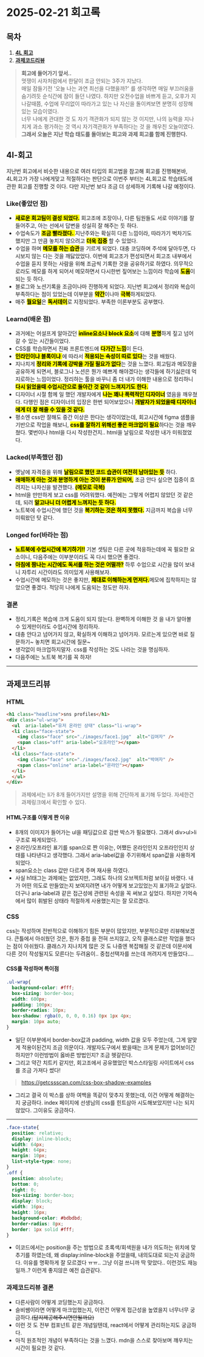 <!-- 여기에 회고 내용을 작성해주세요 -->

# 2025-02-21 회고록

## 목차
1. [**4L 회고**](#4l-회고)
2. [**과제코드리뷰**](#과제코드리뷰)
> **회고에 들어가기 앞서..** <br>
> 멋쟁이 사자처럼에서 한달이 조금 안되는 3주가 지났다.<br>
> 매일 잠들기전 '오늘 나는 과연 최선을 다했을까?' 를 생각하면 매일 부끄러움을 숨기려듯 
> 순식간에 잠이 들던 나였다. 하지만 오전수업을 바쁘게 듣고, 오후가 지나갈때쯤, 수업에 무리없이
> 따라가고 있는 나 자신을 돌이켜보면 분명히 성장해 있는 모습이였다.<br>
> 너무 나에게 관대한 것 도 자기 객관화가 되지 않는 것 이지만, 나의 능력을 지나치게 과소 평가하는 것 역시
> 자기객관화가 부족하다는 것 을 깨우친 오늘이였다.<br>
> **그래서 오늘은 지난 학습 태도를 돌아보는 회고와 과제 회고를 함께 진행한다.**
## 4l-회고
지난번 회고에서 비슷한 내용으로 여러 타입의 회고법을 참고해 회고를 진행해본바,<br>
4L회고가 가장 나에게맞고 적절하다는 판단으로 이번주 부터는 4L회고로 학습태도에 관한 회고를
진행할 것 이다. 다만 지난번 보다 조금 더 상세하게 기록해 나갈 예정이다.

### Like(좋았던 점)
- <mark>**새로운 회고팀이 결성 되었다.**</mark> 회고조에 조장이나, 다른 팀원들도 서로 이야기를 잘 들어주고, 아는 선에서 답변을 성실히 잘 해주는 듯 하다.
- 수업속도가 <mark>**조금 빨라졌다.** </mark>지난주와는 확실히 다른 느낌이라, 따라가기 벅차기도 했지만 그 만큼 놓치지 않으려고 <mark>**더욱 집중**</mark> 할 수 있었다.
- 수업을 하며 <mark>**메모를 하는 습관**</mark>을 기르게 되었다. 대충 코딩하며 주석에 달아두면, 다시보지 않는 다는 것을 깨닳았었다. 이번에 회고조가 편성되면서 회고조 내부에서 수업을 듣지 못하는 사람을 위해 조금씩 기록한 것을 공유하기로 하였다. 의무적으로라도 메모를 하게 되어서 메모하면서 다시한번 짚어보는 느낌이라 학습에 <mark>**도움**</mark>이 되는 듯 하다.
- 블로그와 노션기록을 조금이나마 진행하게 되었다. 지난번 회고에서 정리와 복습이 부족하다는 점이 있었는데 이부분을 <mark>**약간**</mark>이나마 <mark>**극복**</mark>하게되었다.
- 매주 <mark>**월요일**</mark>은 <mark>**독서데이**</mark>로 지정되었다. 부족한 이론부분도 공부했다.
### Learnd(배운 점)
- 과거에는 어설프게 알아갔던 <mark>**inline요소나 block 요소**</mark>에 대해 <mark>**분명**</mark>하게 짚고 넘어갈 수 있는 시간들이었다.
- CSS를 학습하면서 진짜 프론트엔드에 <mark>**다가간 느낌**</mark>이 든다.
- <mark> **인라인이냐 블록이냐** </mark>에 따라서 <mark>**적용되는 속성이 따로 있다**</mark>는 것을 배웠다.
- 지나치게 <mark>**정리와 기록에 강박을 가질 필요가 없다**</mark>는 것을 느꼈다. 회고팀과 메모장을 공유하게 되면서, 블로그나 노션은 뭔가 예쁘게 해야겠다는 생각들에 하기싫은데 억지로하는 느낌이었다. 정리하는 툴을 바꾸니 좀 더 내가 이해한 내용으로 정리하니 <mark>**다시 읽었을때 수업시간으로 돌아간 것 같이 느껴지기도 한다.**</mark>
- 디자이너 시절 함께 일 했던 개발자에게 <mark>**나는 꽤나 폭력적인 디자이너**</mark> 였음을 깨우쳤다. 다행인 점은 디자이너의 입장은 한번 되어보았으니 <mark>**개발자가 되었을때 디자이너에게 더 잘 해줄 수 있을 것 같다.**</mark>
- 평소엔 css만 잘해도 중간 이상은 한다는 생각이었는데, 회고시간에 figma 샘플을 기반으로 작업을 해보니, <mark>**css를 잘하기 위해선 좋은 마크업이 필요**</mark>하다는 것을 깨우쳤다. 몇번이나 html을 다시 작성한건지.. html을 날림으로 작성한 내가 미워졌었다.

### Lacked(부족했던 점)
- 옛날에 자격증을 위해 <mark>**날림으로 했던 코드 습관이 여전히 남아있는 듯**</mark> 하다.
- <mark>**애매하게 아는 것과 분명하게 아는 것이 분류가 안되어,**</mark> 조금 안다 싶으면 집중이 흐려지는 나자신을 발견했다. <mark>**(메모로 극복)**</mark>
- html을 만만하게 보고 css를 어려워했다. 예전에는 그렇게 어렵지 않았던 것 같은데, 되려 <mark>**알고나니 더 어렵게 느껴지는 듯 하다.**</mark>
- 노트북에 수업시간에 했던 것을 <mark>**복기하는 것은 하지 못했다.**</mark> 지금까지 복습을 너무 미뤄왔던 탓 같다.

### Longed for(바라는 점)
- <mark>**노트북에 수업시간에 복기하기!!**</mark> 기본 셋팅은 다른 곳에 적응하는데에 꼭 필요한 요소이니, 다음주에는 이부분이라도 꼭 다시 했으면 좋겠다.
- <mark>**아침에 짬나는 시간에도 독서를 하는 것은 어떨까?**</mark> 하루 수업으로 시간을 많이 보내니 자투리 시간이라도 의미있게 사용해보자.
- 수업시간에 메모하는 것은 좋지만, <mark>**제대로 이해하는게 먼저다.**</mark>메모에 집착하지는 않았으면 좋겠다. 적당히 나에게 도움되는 정도만 하자.

### 결론
- 정리,기록은 복습에 크게 도움이 되지 않는다. 완벽하게 이해한 것 을 내가 알아볼 수 있게만이라도 수업시간에 정리하자.
- 대충 안다고 넘어가지 않고, 확실하게 이해하고 넘어가자. 모르는게 있으면 바로 질문하기~ 놓치면 회고시간에 질문~
- 생각없이 마크업하지말자. css를 작성하는 것도 나라는 것을 명심하자.
- 다음주에는 노트북 복기를 꼭 하자!

---

## 과제코드리뷰
### HTML
``` html
<h1 class="headline">sns profiles</h1>
<div class="ul-wrap">
  <ul  aria-label="유저 온라인 상태" class="li-wrap">
  <li class="face-state">
    <img class="face" src="./images/face1.jpg"  alt="김여자" />
    <span class="off" aria-label="오프라인"></span>
  </li>
  <li class="face-state">
    <img class="face" src="./images/face2.jpg"  alt="박여자" />
    <span class="online" aria-label="온라인"></span>
  </li>
  </ul>
</div>
```
> 과제에서는 li가 8개 들어가지만 설명을 위해 간단하게 표기해 두었다. 자세한건 과제링크에서 확인할 수 있다.

#### HTML구조를 이렇게 짠 이유
- 8개의 이미지가 들어가는 ul을 패딩값으로 감싼 박스가 필요했다. 그래서 div>ul>li 구조로 짜게되었다.
- 온라인/오프라인 표기를 span으로 짠 이유는, 어쨌든 온라인인지 오프라인인지 상태를 나타낸다고 생각했다. 그래서 aria-label값을 주기위해서 span값을 사용하게 되었다. 
- span요소는 class 값만 다르게 주며 재사용 하였다.
- 사실 h1태그는 과제에는 없었지만, 그래도 하나의 오브젝트처럼 보이길 바랬다. 내가 어떤 의도로 만들었는지 보여지려면 내가 어떻게 보고있었는지 표기하고 싶었다. 더구나 aria-label과 같은 접근성에 관련된 속성을 꼭 써보고 싶었다. 하지만 기억속에서 많이 휘발된 상태라 적절하게 사용했는지는 잘 모르겠다.

### CSS
css는 작성하며 전반적으로 이해하기 힘든 부분이 많았지만, 부분적으로만 리뷰해보겠다.
큰틀에서 아쉬웠던 것은, 뭔가 중첩 을 전혀 쓰지않고, 오직 클래스로만 작업을 했다는 점이 아쉬웠다. 클래스가 지나치게 많은 것 도 나중엔
복잡해질 것 같은데 이문서에 다른 것이 작성될지도 모른다는 두려움이.. 중첩선택자를 쓰는데 꺼려지게 만들었다....
#### CSS를 작성하며 특이점
```css
.ul-wrap{
  background-color: #fff;
  box-sizing: border-box;
  width: 600px;
  padding: 100px;
  border-radius: 10px;
  box-shadow: rgba(0, 0, 0, 0.16) 0px 1px 4px;
  margin: 10px auto;
}
```
- 일단 이부분에서 border-box값과 padding, width 값을 모두 주었는데, 그게 알맞게 적용이된건지 조금 의문이다.
개발자도구에서 봤을때는 크게 문제가 없어보이긴하지만? 이런방법이 옳바른 방법인지? 조금 헷갈린다.
- 그리고 약간 치트키 같지만, 회고조에서 공유했었던 박스스타일링 사이트에서 css를 조금 가져다 썼다!
> https://getcssscan.com/css-box-shadow-examples
- 그리고 결국 이 박스를 상하 여백을 똑같이 맞추지 못했는데, 이건 어떻게 해결하는지 궁금하다. index 페이지에 선생님의 css를 힌트삼아 시도해보았지만 나는 되지 않았다. 그이유도 궁금하다.
---

```css
.face-state{
  position: relative;
  display: inline-block;
  width: 64px;
  height: 64px;
  margin: 10px;
  list-style-type: none;
}
.off {
  position: absolute;
  bottom: 0;
  right: 0;
  box-sizing: border-box;
  display: block;
  width: 16px;
  height: 16px;
  background-color: #bdbdbd;
  border-radius: 8px;
  border: 1px solid #fff;
}
```
- 이코드에서는 position을 주는 방법으로 초록색/회색원을 내가 의도하는 위치에 맞추기를 하였는데, 왜 display:inline-block을 주었을때, 내의도대로 되는지 궁금하다. 이유를 명확하게 잘 모르겠다 ㅠㅠ.. 그냥 이걸 쓰니까 딱 맞았다.. 이런것도 재능일까..? 이런게 좋지않은 예전 습관같다.

### 과제코드리뷰 결론
- 다른사람이 어떻게 코딩했는지 궁금하다.
- 슬비쌤이라면 어떻게 마크업했는지, 이런건 어떻게 접근성을 높였을지 너무너무 궁금하다.~~(답지제공해주시면안될까요)~~
- 이런 것 도 전부 컴포넌트 같은 개념일텐데, react에서 어떻게 관리하는지도 궁금하다.
- 아직 원초적인 개념이 부족하다는 것을 느꼈다. mdn을 스스로 찾아보며 꺠우치는 시간이 필요한 것 같다.
